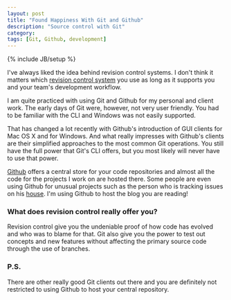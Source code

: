 ```yaml
---
layout: post
title: "Found Happiness With Git and Github"
description: "Source control with Git"
category: 
tags: [Git, Github, development]
---
```

{% include JB/setup %}

I've always liked the idea behind revision control systems. I don't think it matters which [revision control system](http://en.wikipedia.org/wiki/Revision_control) you use as long as it supports you and your team's development workflow.

I am quite practiced with using Git and Github for my personal and client work. The early days of Git were, however, not very user friendly. You had to be familiar with the CLI and Windows was not easily supported. 


<!--more-->


That has changed a lot recently with Github's introduction of GUI clients for Mac OS X and for Windows. And what really impresses with Github's clients are their simplified approaches to the most common Git operations. You still have the full power that Git's CLI offers, but you most likely will never have to use that power.

[Github](https://github.com) offers a central store for your code repositories and almost all the code for the projects I work on are hosted there. Some people are even using Github for unusual projects such as the person who is tracking issues on his [house](https://github.com/frabcus/house). I'm using Github to host the blog you are reading!

### What does revision control really offer you?

Revision control give you the undeniable proof of how code has evolved and who was to blame for that. Git also give you the power to test out concepts and new features without affecting the primary source code through the use of branches.

### P.S.

There are other really good Git clients out there and you are definitely not restricted to using Github to host your central repository.